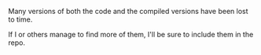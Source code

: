 Many versions of both the code and the compiled versions have been lost to time.

If I or others manage to find more of them, I'll be sure to include them in the repo.
